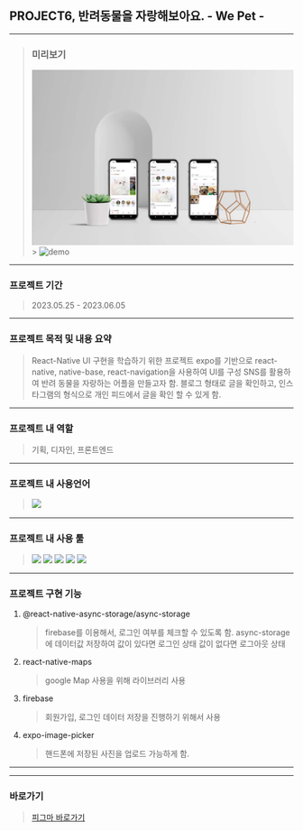 ## PROJECT6, 반려동물을 자랑해보아요. - We Pet -

---

> ### 미리보기
>
> <img src='https://github.com/YooSangbum/project6/blob/master/assets/readmeimg/wepet.jpg?raw=true' width="550px" alt='demo'> <br /> > <img src='https://github.com/YooSangbum/project6/blob/master/assets/readmeimg/wepet.gif?raw=true' width="185px" alt='demo' />

---

### 프로젝트 기간

> 2023.05.25 - 2023.06.05

---

### 프로젝트 목적 및 내용 요약

> React-Native UI 구현을 학습하기 위한 프로젝트
> expo를 기반으로 react-native, native-base, react-navigation을 사용하여 UI를 구성
> SNS를 활용하여 반려 동물을 자랑하는 어플을 만들고자 함.
> 블로그 형태로 글을 확인하고, 인스타그램의 형식으로 개인 피드에서 글을 확인 할 수 있게 함.

---

### 프로젝트 내 역할

> 기획, 디자인, 프론트엔드

---

### 프로젝트 내 사용언어

> <img src="https://img.shields.io/badge/react-61DAFB?style=flat&logo=react&logoColor=black"/>

---

### 프로젝트 내 사용 툴

> <img src="https://img.shields.io/badge/피그마-F24E1E?style=flat-square&logo=Figma&logoColor=white"/>
> <img src="https://img.shields.io/badge/AdobePhotoshop-31A8FF?style=flat-square&logo=Adobe Photoshop&logoColor=white"/>  
> <img src="https://img.shields.io/badge/Visual Studio Code-007ACC?style=flat-square&logo=Visual Studio Code&logoColor=white"/>
> <img src="https://img.shields.io/badge/expo-000020?style=flat&logo=expo&logoColor=white"/>
> <img src="https://img.shields.io/badge/Firebase-FFCA28?style=flat&logo=Firebase&logoColor=black"/>

---

### 프로젝트 구현 기능

1. @react-native-async-storage/async-storage
   > firebase를 이용해서, 로그인 여부를 체크할 수 있도록 함. async-storage에 데이터값 저장하여 값이 있다면 로그인 상태 값이 없다면 로그아웃 상태
2. react-native-maps
   > google Map 사용을 위해 라이브러리 사용
3. firebase
   > 회원가입, 로그인 데이터 저장을 진행하기 위해서 사용
4. expo-image-picker
   > 핸드폰에 저장된 사진을 업로드 가능하게 함.

---

---

### 바로가기

> <a href="https://www.figma.com/file/hQTP1gxdyjmxxOB68ZnluE/WePet?type=design&node-id=0%3A1&t=8V76xumMs0bDobjA-1"> 피그마 바로가기 </a>
